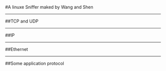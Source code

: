 #A linuxe Sniffer  maked by Wang and Shen  

---
##TCP and UDP  

---
##IP  

---  
##Ethernet  

---  
##Some application protocol

